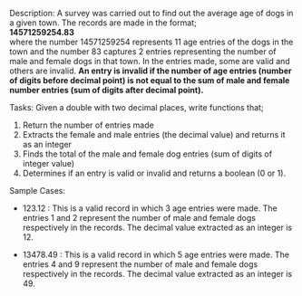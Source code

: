 Description:
A survey was carried out to find out the average age of dogs in a given town. The records are made in the format; \
			**14571259254.83** \
where the number 14571259254 represents 11 age entries of the dogs in the town and the number 83 captures 2 entries representing the number of male and female dogs in that town.
In the entries made, some are valid and others are invalid. 
**An entry is invalid if the number of age entries (number of digits before decimal point) is not equal to the sum of male and female number entries (sum of digits after decimal point).**

Tasks:
Given a double with two decimal places, write functions that;
1. Return the number of entries made
2. Extracts the female and male entries (the decimal value) and returns it as an integer
3. Finds the total of the male and female dog entries (sum of digits of integer value)
4. Determines if an entry is valid or invalid and returns a boolean (0 or 1).

Sample Cases:
- 123.12 : This is a valid record in which 3 age entries were made. 
	   The entries 1 and 2 represent the number of male and female dogs respectively in the records.
	   The decimal value extracted as an integer is 12.

- 13478.49 : This is a valid record in which 5 age entries were made. 
	     The entries 4 and 9 represent the number of male and female dogs respectively in the records.
	     The decimal value extracted as an integer is 49.
